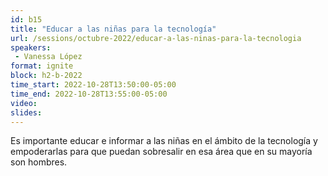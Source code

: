 ```yaml
---
id: b15
title: "Educar a las niñas para la tecnología"
url: /sessions/octubre-2022/educar-a-las-ninas-para-la-tecnologia
speakers:
 - Vanessa López
format: ignite
block: h2-b-2022
time_start: 2022-10-28T13:50:00-05:00
time_end: 2022-10-28T13:55:00-05:00
video:
slides:
---
```


Es importante educar e informar a las niñas en el ámbito de la tecnología y empoderarlas para que puedan sobresalir en esa área que en su mayoría son hombres.